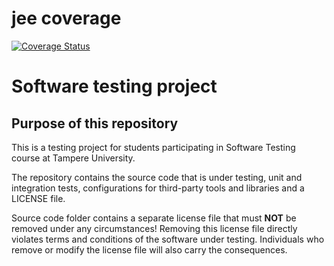 
# jee coverage

[![Coverage Status](https://coveralls.io/repos/github/laslauk/software_testing/badge.svg)](https://coveralls.io/github/laslauk/software_testing)

# Software testing project

## Purpose of this repository

This is a testing project for students participating in Software Testing course
at Tampere University.

The repository contains the source code that is under testing, unit and integration tests, configurations for third-party tools and libraries and a LICENSE file.

Source code folder contains a separate license file that must **NOT** be removed under any circumstances!
Removing this license file directly violates terms and conditions of the software under testing.
Individuals who remove or modify the license file will also carry the consequences.